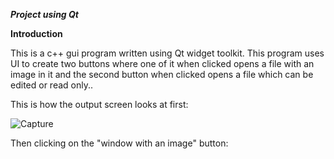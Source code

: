 ***Project using Qt***

__Introduction__

This is a c++ gui program written using Qt widget toolkit.
This program uses UI to create two buttons where one of it when clicked opens a file with an image in it and the second button when clicked opens a file which can be edited or read only..

This is how the output screen looks at first:

![Capture](https://user-images.githubusercontent.com/49741335/122614838-0828b980-d0a5-11eb-916a-61c7fcf07ce8.PNG)

Then clicking on the "window with an image" button:


